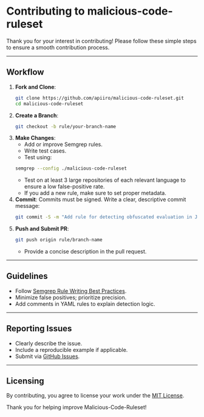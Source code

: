 # Contributing to malicious-code-ruleset

Thank you for your interest in contributing! 
Please follow these simple steps to ensure a smooth contribution process.

---

## Workflow
1. **Fork and Clone**:
    ```bash
    git clone https://github.com/apiiro/malicious-code-ruleset.git
    cd malicious-code-ruleset
    ```
2. **Create a Branch**:
    ```bash
    git checkout -b rule/your-branch-name
    ```
3. **Make Changes**:
    - Add or improve Semgrep rules.
    - Write test cases.
    - Test using:
     ```bash
     semgrep --config ./malicious-code-ruleset
     ```
    - Test on at least 3 large repositories of each relevant language to ensure a low false-positive rate.
    - If you add a new rule, make sure to set proper metadata. 
4. **Commit**:
    Commits must be signed.
    Write a clear, descriptive commit message:
    ```bash
    git commit -S -m "Add rule for detecting obfuscated evaluation in JavaScript"
    ```
5. **Push and Submit PR**:
    ```bash
    git push origin rule/branch-name
    ```
    - Provide a concise description in the pull request.

---

## Guidelines
- Follow [Semgrep Rule Writing Best Practices](https://semgrep.dev/docs/writing-rules/).
- Minimize false positives; prioritize precision.
- Add comments in YAML rules to explain detection logic.

---

## Reporting Issues
- Clearly describe the issue.
- Include a reproducible example if applicable.
- Submit via [GitHub Issues](https://github.com/apiiro/malicious-code-ruleset/issues).

---

## Licensing
By contributing, you agree to license your work under the [MIT License](LICENSE).

Thank you for helping improve Malicious-Code-Ruleset!
